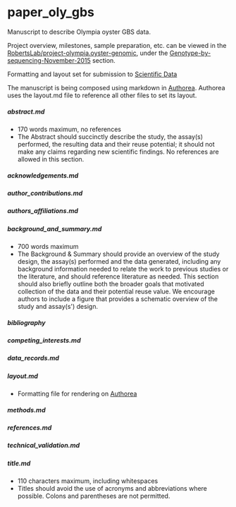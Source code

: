 # paper_oly_gbs

Manuscript to describe Olympia oyster GBS data.

Project overview, milestones, sample preparation, etc. can be viewed in the [RobertsLab/project-olympia.oyster-genomic](https://github.com/RobertsLab/project-olympia.oyster-genomic), under the [Genotype-by-sequencing-November-2015](https://github.com/RobertsLab/project-olympia.oyster-genomic/wiki/Genotype-by-sequencing-November-2015) section.


Formatting and layout set for submission to [Scientific Data](http://www.nature.com/sdata/publish/submission-guidelines#format)

The manuscript is being composed using markdown in [Authorea](https://www.authorea.com/users/4974/articles/149442). Authorea uses the layout.md file to reference all other files to set its layout.

##### abstract.md
- 170 words maximum, no references
- The Abstract should succinctly describe the study, the assay(s) performed, the resulting data and their reuse potential; it should not make any claims regarding new scientific findings. No references are allowed in this section.

##### acknowledgements.md
##### author_contributions.md
##### authors_affiliations.md
##### background_and_summary.md
- 700 words maximum
- The Background & Summary should provide an overview of the study design, the assay(s) performed and the data generated, including any background information needed to relate the work to previous studies or the literature, and should reference literature as needed. This section should also briefly outline both the broader goals that motivated collection of the data and their potential reuse value. We encourage authors to include a figure that provides a schematic overview of the study and assay(s') design.

##### bibliography
##### competing_interests.md
##### data_records.md
##### layout.md
- Formatting file for rendering on [Authorea](https://www.authorea.com/users/4974/articles/149442)

##### methods.md
##### references.md
##### technical_validation.md
##### title.md 
- 110 characters maximum, including whitespaces
- Titles should avoid the use of acronyms and abbreviations where possible. Colons and parentheses are not permitted.
